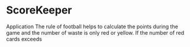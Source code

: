 # ScoreKeeper
Application The rule of football helps to calculate the points during the game and the number of waste is only red or yellow. If the number of red cards exceeds

